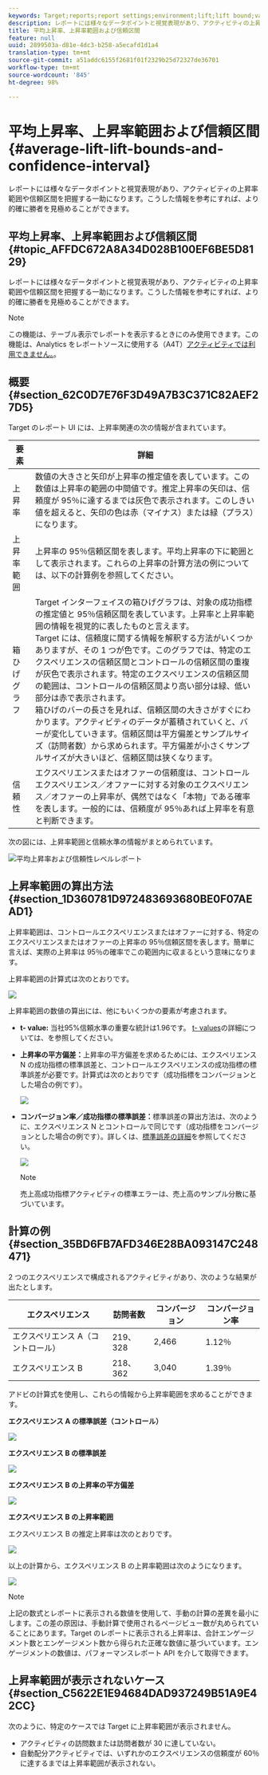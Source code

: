 ```yaml
---
keywords: Target;reports;report settings;environment;lift;lift bound;variance;confidence;control
description: レポートには様々なデータポイントと視覚表現があり、アクティビティの上昇率範囲や信頼区間を把握する一助になります。こうした情報を参考にすれば、より的確に勝者を見極めることができます。
title: 平均上昇率、上昇率範囲および信頼区間
feature: null
uuid: 2899503a-d81e-4dc3-b258-a5ecafd1d1a4
translation-type: tm+mt
source-git-commit: a51addc6155f2681f01f2329b25d72327de36701
workflow-type: tm+mt
source-wordcount: '845'
ht-degree: 98%

---
```



# 平均上昇率、上昇率範囲および信頼区間{#average-lift-lift-bounds-and-confidence-interval}

レポートには様々なデータポイントと視覚表現があり、アクティビティの上昇率範囲や信頼区間を把握する一助になります。こうした情報を参考にすれば、より的確に勝者を見極めることができます。

## 平均上昇率、上昇率範囲および信頼区間 {#topic_AFFDC672A8A34D028B100EF6BE5D8129}

レポートには様々なデータポイントと視覚表現があり、アクティビティの上昇率範囲や信頼区間を把握する一助になります。こうした情報を参考にすれば、より的確に勝者を見極めることができます。

>[!NOTE]
>
>この機能は、テーブル表示でレポートを表示するときにのみ使用できます。この機能は、Analytics をレポートソースに使用する（A4T）[アクティビティでは利用できません。](../../c-integrating-target-with-mac/a4t/a4t.md#concept_7540C8C04259434AB6EE33B09F47A1DE)。

## 概要 {#section_62C0D7E76F3D49A7B3C371C82AEF27D5}

Target のレポート UI には、上昇率関連の次の情報が含まれています。

| 要素 | 詳細 |
|--- |--- |
| 上昇率 | 数値の大きさと矢印が上昇率の推定値を表しています。この数値は上昇率の範囲の中間値です。推定上昇率の矢印は、信頼度が 95％に達するまでは灰色で表示されます。このしきい値を超えると、矢印の色は赤（マイナス）または緑（プラス）になります。 |
| 上昇率範囲 | 上昇率の 95％信頼区間を表します。平均上昇率の下に範囲として表示されます。これらの上昇率の計算方法の例については、以下の計算例を参照してください。 |
| 箱ひげグラフ | Target インターフェイスの箱ひげグラフは、対象の成功指標の推定値と 95％信頼区間を表しています。上昇率と上昇率範囲の情報を視覚的に表したものと言えます。<br>Target には、信頼度に関する情報を解釈する方法がいくつかありますが、その 1 つが色です。このグラフでは、特定のエクスペリエンスの信頼区間とコントロールの信頼区間の重複が灰色で表示されます。特定のエクスペリエンスの信頼区間の範囲は、コントロールの信頼区間より高い部分は緑、低い部分は赤で表示されます。<br>箱ひげのバーの長さを見れば、信頼区間の大きさがすぐにわかります。アクティビティのデータが蓄積されていくと、バーが変化していきます。信頼区間は平方偏差とサンプルサイズ（訪問者数）から求められます。平方偏差が小さくサンプルサイズが大きいほど、信頼区間は狭くなります。 |
| 信頼性 | エクスペリエンスまたはオファーの信頼度は、コントロールエクスペリエンス／オファーに対する対象のエクスペリエンス／オファーの上昇率が、偶然ではなく「本物」である確率を表します。一般的には、信頼度が 95％あれば上昇率を有意と判断できます。 |

次の図には、上昇率範囲と信頼水準の情報がまとめられています。

![平均上昇率および信頼性レベルレポート](/help/c-reports/c-report-settings/assets/lift-screenshot-new.png)

## 上昇率範囲の算出方法 {#section_1D360781D972483693680BE0F07AEAD1}

上昇率範囲は、コントロールエクスペリエンスまたはオファーに対する、特定のエクスペリエンスまたはオファーの上昇率の 95％信頼区間を表します。簡単に言えば、実際の上昇率は 95％の確率でこの範囲内に収まるという意味になります。

上昇率範囲の計算式は次のとおりです。

![](assets/lift_diagram.png)

上昇率範囲の数値の算出には、他にもいくつかの要素が考慮されます。

* **t- value:** 当社95%信頼水準の重要な統計は1.96です。 [t- values](https://en.wikipedia.org/wiki/T-statistic)の詳細については、を参照してください。
* **上昇率の平方偏差：**&#x200B;上昇率の平方偏差を求めるためには、エクスペリエンス N の成功指標の標準誤差と、コントロールエクスペリエンスの成功指標の標準誤差が必要です。計算式は次のとおりです（成功指標をコンバージョンとした場合の例です）。

   ![](assets/lift_variance.png)

* **コンバージョン率／成功指標の標準誤差：**&#x200B;標準誤差の算出方法は、次のように、エクスペリエンス N とコントロールで同じです（成功指標をコンバージョンとした場合の例です）。詳しくは、[標準誤差の詳細](https://en.wikipedia.org/wiki/Standard_error)を参照してください。

   ![](assets/standard_error.png)

   >[!NOTE]
   >
   >売上高成功指標アクティビティの標準エラーは、売上高のサンプル分散に基づいています。

## 計算の例 {#section_35BD6FB7AFD346E28BA093147C248471}

2 つのエクスペリエンスで構成されるアクティビティがあり、次のような結果が出たとします。

| エクスペリエンス | 訪問者数 | コンバージョン | コンバージョン率 |
|--- |--- |--- |--- |
| エクスペリエンス A（コントロール） | 219、328 | 2,466 | 1.12％ |
| エクスペリエンス B | 218、362 | 3,040 | 1.39％ |

アドビの計算式を使用し、これらの情報から上昇率範囲を求めることができます。

**エクスペリエンス A の標準誤差（コントロール）**

![](assets/standard_error_A.png)

**エクスペリエンス B の標準誤差**

![](assets/standard_error_B.png)

**エクスペリエンス B の上昇率の平方偏差**

![](assets/lift_variance_B.png)

**エクスペリエンス B の上昇率範囲**

エクスペリエンス B の推定上昇率は次のとおりです。

![](assets/lift_bounds_B.png)

以上の計算から、エクスペリエンス B の上昇率範囲は次のようになります。

![](assets/lift_bounds_B2.png)

>[!NOTE]
>
>上記の数式とレポートに表示される数値を使用して、手動の計算の差異を最小にします。この差の原因は、手動計算で使用されるページビュー数が丸められていることにあります。Target のレポートに表示される上昇率は、合計エンゲージメント数とエンゲージメント数から得られた正確な数値に基づいています。エンゲージメントの数値は、パフォーマンスレポート API を介して取得できます。

## 上昇率範囲が表示されないケース{#section_C5622E1E94684DAD937249B51A9E42CC}

次のように、特定のケースでは Target に上昇率範囲が表示されません。

* アクティビティの訪問数または訪問者数が 30 に達していない。
* 自動配分アクティビティでは、いずれかのエクスペリエンスの信頼度が 60％に達するまでは上昇率範囲が表示されない。


